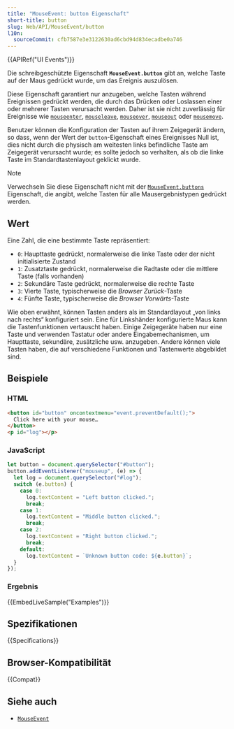 ```yaml
---
title: "MouseEvent: button Eigenschaft"
short-title: button
slug: Web/API/MouseEvent/button
l10n:
  sourceCommit: cfb7587e3e3122630ad6cbd94d834ecadbe0a746
---
```


{{APIRef("UI Events")}}

Die schreibgeschützte Eigenschaft **`MouseEvent.button`** gibt an, welche Taste auf der Maus gedrückt wurde, um das Ereignis auszulösen.

Diese Eigenschaft garantiert nur anzugeben, welche Tasten während Ereignissen gedrückt werden, die durch das Drücken oder Loslassen einer oder mehrerer Tasten verursacht werden.
Daher ist sie nicht zuverlässig für Ereignisse wie [`mouseenter`](/de/docs/Web/API/Element/mouseenter_event), [`mouseleave`](/de/docs/Web/API/Element/mouseleave_event), [`mouseover`](/de/docs/Web/API/Element/mouseover_event), [`mouseout`](/de/docs/Web/API/Element/mouseout_event) oder [`mousemove`](/de/docs/Web/API/Element/mousemove_event).

Benutzer können die Konfiguration der Tasten auf ihrem Zeigegerät ändern, so dass, wenn der Wert der `button`-Eigenschaft eines Ereignisses Null ist, dies nicht durch die physisch am weitesten links befindliche Taste am Zeigegerät verursacht wurde; es sollte jedoch so verhalten, als ob die linke Taste im Standardtastenlayout geklickt wurde.

> [!NOTE]
> Verwechseln Sie diese Eigenschaft nicht mit der [`MouseEvent.buttons`](/de/docs/Web/API/MouseEvent/buttons) Eigenschaft, die angibt, welche Tasten für alle Mausergebnistypen gedrückt werden.

## Wert

Eine Zahl, die eine bestimmte Taste repräsentiert:

- `0`: Haupttaste gedrückt, normalerweise die linke Taste oder der nicht initialisierte Zustand
- `1`: Zusatztaste gedrückt, normalerweise die Radtaste oder die mittlere Taste (falls vorhanden)
- `2`: Sekundäre Taste gedrückt, normalerweise die rechte Taste
- `3`: Vierte Taste, typischerweise die _Browser Zurück_-Taste
- `4`: Fünfte Taste, typischerweise die _Browser Vorwärts_-Taste

Wie oben erwähnt, können Tasten anders als im Standardlayout „von links nach rechts“ konfiguriert sein.
Eine für Linkshänder konfigurierte Maus kann die Tastenfunktionen vertauscht haben.
Einige Zeigegeräte haben nur eine Taste und verwenden Tastatur oder andere Eingabemechanismen, um Haupttaste, sekundäre, zusätzliche usw. anzugeben.
Andere können viele Tasten haben, die auf verschiedene Funktionen und Tastenwerte abgebildet sind.

## Beispiele

### HTML

```html
<button id="button" oncontextmenu="event.preventDefault();">
  Click here with your mouse…
</button>
<p id="log"></p>
```

### JavaScript

```js
let button = document.querySelector("#button");
button.addEventListener("mouseup", (e) => {
  let log = document.querySelector("#log");
  switch (e.button) {
    case 0:
      log.textContent = "Left button clicked.";
      break;
    case 1:
      log.textContent = "Middle button clicked.";
      break;
    case 2:
      log.textContent = "Right button clicked.";
      break;
    default:
      log.textContent = `Unknown button code: ${e.button}`;
  }
});
```

### Ergebnis

{{EmbedLiveSample("Examples")}}

## Spezifikationen

{{Specifications}}

## Browser-Kompatibilität

{{Compat}}

## Siehe auch

- [`MouseEvent`](/de/docs/Web/API/MouseEvent)
